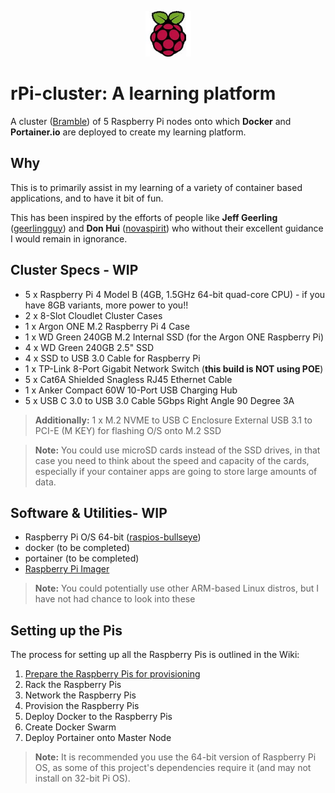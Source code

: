 <p align="center"><img src="https://raw.githubusercontent.com/hakshark/rPi-cluster/master/images-icons/pi-logo.jpg" height="73" alt="Raspberry Pi Logo" /></p>

# rPi-cluster: A learning platform

A cluster ([Bramble](http://elinux.org/Bramble)) of 5 Raspberry Pi nodes onto which **Docker** and **Portainer.io** are deployed to create my learning platform.

## Why

This is to primarily assist in my learning of a variety of container based applications, and to have it bit of fun. 

This has been inspired by the efforts of people like **Jeff Geerling** ([geerlingguy](https://github.com/geerlingguy)) and **Don Hui** ([novaspirit](https://github.com/novaspirit)) who without their excellent guidance I would remain in ignorance.

## Cluster Specs - WIP

  - 5 x Raspberry Pi 4 Model B (4GB, 1.5GHz 64-bit quad-core CPU) - if you have 8GB variants, more power to you!!
  - 2 x 8-Slot Cloudlet Cluster Cases
  - 1 x Argon ONE M.2 Raspberry Pi 4 Case
  - 1 x WD Green 240GB M.2 Internal SSD (for the Argon ONE Raspberry Pi)
  - 4 x WD Green 240GB 2.5" SSD
  - 4 x SSD to USB 3.0 Cable for Raspberry Pi
  - 1 x TP-Link 8-Port Gigabit Network Switch (**this build is NOT using POE**)
  - 5 x Cat6A Shielded Snagless RJ45 Ethernet Cable
  - 1 x Anker Compact 60W 10-Port USB Charging Hub
  - 5 x USB C 3.0 to USB 3.0 Cable 5Gbps Right Angle 90 Degree 3A

>**Additionally:** 1 x M.2 NVME to USB C Enclosure External USB 3.1 to PCI-E (M KEY) for flashing O/S onto M.2 SSD  

>**Note:** You could use microSD cards instead of the SSD drives, in that case you need to think about the speed and capacity of the cards, especially if your container apps are going to store large amounts of data.

## Software & Utilities- WIP

  - Raspberry Pi O/S 64-bit ([raspios-bullseye](https://downloads.raspberrypi.org/raspios_arm64/images/))
  - docker (to be completed)
  - portainer (to be completed)
  - [Raspberry Pi Imager](https://www.raspberrypi.com/software/)

>**Note:** You could potentially use other ARM-based Linux distros, but I have not had chance to look into these

## Setting up the Pis

The process for setting up all the Raspberry Pis is outlined in the Wiki:

  1. [Prepare the Raspberry Pis for provisioning]()
  1. Rack the Raspberry Pis
  1. Network the Raspberry Pis
  1. Provision the Raspberry Pis
  1. Deploy Docker to the Raspberry Pis
  1. Create Docker Swarm
  1. Deploy Portainer onto Master Node

>**Note:** It is recommended you use the 64-bit version of Raspberry Pi OS, as some of this project's dependencies require it (and may not install on 32-bit Pi OS).
